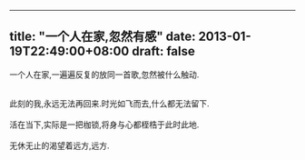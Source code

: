 
---
title: "一个人在家,忽然有感"
date: 2013-01-19T22:49:00+08:00
draft: false
---


 一个人在家,一遍遍反复的放同一首歌,忽然被什么触动.
 <div>
  <br>
 </div>
 <div>
  此刻的我,永远无法再回来.时光如飞而去,什么都无法留下.
 </div>
 <div>
  <br>
 </div>
 <div>
  活在当下,实际是一把枷锁,将身与心都桎梏于此时此地.
 </div>
 <div>
  <br>
 </div>
 <div>
  无休无止的渴望着远方,远方.
 </div>

